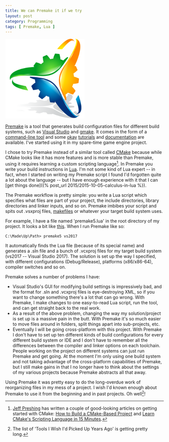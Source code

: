 ```yaml
---
title: We can Premake it if we try
layout: post
category: Programming
tags: [ Premake, Lua ]
---
```


<img src="/images/premake-logo.png" width="50%"/>

[Premake](https://premake.github.io/) is a tool that generates build configuration files for different build systems, such as [Visual Studio](https://www.visualstudio.com/) and [gmake](https://www.gnu.org/software/make/). It comes in the form of a [command-line tool](https://premake.github.io/download.html#v5) and some [okay](https://github.com/premake/premake-core/wiki/your-first-script) [tutorials](https://github.com/premake/premake-core/wiki/Tutorial:-Premake-example-with-GLFW-and-OpenGL) and [documentation](https://github.com/premake/premake-core/wiki) are available. I've started using it in my spare-time game engine project.

I chose to try Premake instead of a similar tool called [CMake](https://cmake.org/) because while CMake looks like it has more features and is more stable than Premake, using it requires learning a custom scripting language[^1]. In Premake you write your build instructions in [Lua](https://www.lua.org/). I'm not some kind of Lua expert -- in fact, when I started on writing my Premake script I found I'd forgotten quite a lot about the language -- but I have enough experience with it that I can [get things done]({% post_url 2015/2015-10-05-calculus-in-lua %}).

The Premake workflow is pretty simple: you write a Lua script which specifies what files are part of your project, the include directories, library directories and linker inputs, and so on. Premake imbibes your script and spits out .vsxproj files, [makefiles](https://en.wikipedia.org/wiki/Makefile) or whatever your target build system uses. 

For example, I have a file named 'premake5.lua' in the root directory of my project. It looks a bit like [this](/extra_stuff/example_premake_script.lua). When I run Premake like so:

```
C:\Made\Up\Path> premake5 vs2017
```

It automatically finds the Lua file (because of its special name) and generates a .sln file and a bunch of .vcxproj files for my target build system (vs2017 -- Visual Studio 2017). The solution is set up the way I specified, with different configurations (Debug/Release), platforms (x86/x86-64), compiler switches and so on.

Premake solves a number of problems I have:

- Visual Studio's GUI for modifying build settings is impressively bad, and the format for .sln and .vcxproj files is eye-destroying XML, so if you want to change something there's a lot that can go wrong. With Premake, I make changes to one easy-to-read Lua script, run the tool, and can get straight back to the real work. 
- As a result of the above problem, changing the way my solution/project is set up is a massive pain in the butt. With Premake it's so much easier to move files around in folders, split things apart into sub-projects, etc.
- Eventually I will be going cross-platform with this project. With Premake I don't have to set up ten different kinds of build configurations for every different build system or IDE and I don't have to remember all the differences between the compiler and linker options on each toolchain. People working on the project on different systems can just run Premake and get going. At the moment I'm only using one build system and not taking advantage of the cross-platform capabilities of Premake, but I still make gains in that I no longer have to think about the settings of my various projects because Premake abstracts all that away.

Using Premake it was pretty easy to do the long-overdue work of reorganizing files in my mess of a project. I wish I'd known enough about Premake to use it from the beginning and in past projects. Oh well[^2]!

[^1]: [Jeff Preshing](http://preshing.com) has written a couple of good-looking articles on getting started with CMake: [How to Build a CMake-Based Project](http://preshing.com/20170511/how-to-build-a-cmake-based-project/) and [Learn CMake's Scripting Language in 15 Minutes](http://preshing.com/20170522/learn-cmakes-scripting-language-in-15-minutes/).
[^2]: The list of 'Tools I Wish I'd Picked Up Years Ago' is getting pretty long.